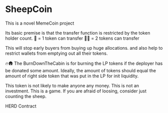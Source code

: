 # SheepCoin

This is a novel MemeCoin project

Its basic premise is that the transfer function is restricted by the token holder count.
🐑 = 1 token can transfer
🐑🐑 = 2 tokens can transfer

This will stop early buyers from buying up huge allocations. and also help to restrict wallets from emptying out all their tokens. 

🔥🛖
The BurnDownTheCabin is for burning the LP tokens if the deployer has be donated some amount. Ideally, the amount of tokens should
equal the amount of right side token that was put in the LP for init liquidity.

This token is not likely to make anyone any money. This is not an investment. This is a game. If you are afraid of loosing, consider just counting the sheep.

HERD Contract 

